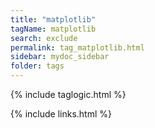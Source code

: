```yaml
---
title: "matplotlib"
tagName: matplotlib
search: exclude
permalink: tag_matplotlib.html
sidebar: mydoc_sidebar
folder: tags
---
```

{% include taglogic.html %}

{% include links.html %}
